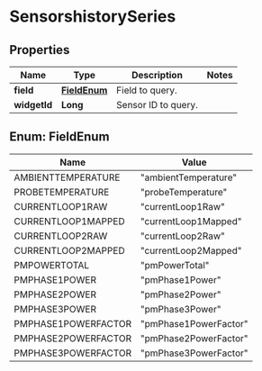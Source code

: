 
# SensorshistorySeries

## Properties
Name | Type | Description | Notes
------------ | ------------- | ------------- | -------------
**field** | [**FieldEnum**](#FieldEnum) | Field to query. | 
**widgetId** | **Long** | Sensor ID to query. | 


<a name="FieldEnum"></a>
## Enum: FieldEnum
Name | Value
---- | -----
AMBIENTTEMPERATURE | &quot;ambientTemperature&quot;
PROBETEMPERATURE | &quot;probeTemperature&quot;
CURRENTLOOP1RAW | &quot;currentLoop1Raw&quot;
CURRENTLOOP1MAPPED | &quot;currentLoop1Mapped&quot;
CURRENTLOOP2RAW | &quot;currentLoop2Raw&quot;
CURRENTLOOP2MAPPED | &quot;currentLoop2Mapped&quot;
PMPOWERTOTAL | &quot;pmPowerTotal&quot;
PMPHASE1POWER | &quot;pmPhase1Power&quot;
PMPHASE2POWER | &quot;pmPhase2Power&quot;
PMPHASE3POWER | &quot;pmPhase3Power&quot;
PMPHASE1POWERFACTOR | &quot;pmPhase1PowerFactor&quot;
PMPHASE2POWERFACTOR | &quot;pmPhase2PowerFactor&quot;
PMPHASE3POWERFACTOR | &quot;pmPhase3PowerFactor&quot;



